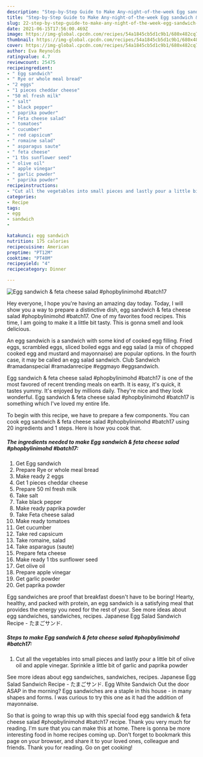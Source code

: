 ```yaml
---
description: "Step-by-Step Guide to Make Any-night-of-the-week Egg sandwich &amp;amp; feta cheese salad #phopbylinimohd #batch17"
title: "Step-by-Step Guide to Make Any-night-of-the-week Egg sandwich &amp;amp; feta cheese salad #phopbylinimohd #batch17"
slug: 22-step-by-step-guide-to-make-any-night-of-the-week-egg-sandwich-and-amp-feta-cheese-salad-phopbylinimohd-batch17
date: 2021-06-15T17:56:00.469Z
image: https://img-global.cpcdn.com/recipes/54a1845cb5d1c9b1/680x482cq70/egg-sandwich-feta-cheese-salad-phopbylinimohd-batch17-recipe-main-photo.jpg
thumbnail: https://img-global.cpcdn.com/recipes/54a1845cb5d1c9b1/680x482cq70/egg-sandwich-feta-cheese-salad-phopbylinimohd-batch17-recipe-main-photo.jpg
cover: https://img-global.cpcdn.com/recipes/54a1845cb5d1c9b1/680x482cq70/egg-sandwich-feta-cheese-salad-phopbylinimohd-batch17-recipe-main-photo.jpg
author: Eva Reynolds
ratingvalue: 4.7
reviewcount: 25475
recipeingredient:
- " Egg sandwich"
- " Rye or whole meal bread"
- "2 eggs"
- "1 pieces cheddar cheese"
- "50 ml fresh milk"
- " salt"
- " black pepper"
- " paprika powder"
- " Feta cheese salad"
- " tomatoes"
- " cucumber"
- " red capsicum"
- " romaine salad"
- " asparagus saute"
- " feta cheese"
- "1 tbs sunflower seed"
- " olive oil"
- " apple vinegar"
- " garlic powder"
- " paprika powder"
recipeinstructions:
- "Cut all the vegetables into small pieces and lastly pour a little bit of olive oil and apple vinegar. Sprinkle a little bit of garlic and paprika powder"
categories:
- Recipe
tags:
- egg
- sandwich
- 

katakunci: egg sandwich  
nutrition: 175 calories
recipecuisine: American
preptime: "PT12M"
cooktime: "PT40M"
recipeyield: "4"
recipecategory: Dinner

---
```



![Egg sandwich &amp; feta cheese salad #phopbylinimohd #batch17](https://img-global.cpcdn.com/recipes/54a1845cb5d1c9b1/680x482cq70/egg-sandwich-feta-cheese-salad-phopbylinimohd-batch17-recipe-main-photo.jpg)

Hey everyone, I hope you're having an amazing day today. Today, I will show you a way to prepare a distinctive dish, egg sandwich &amp; feta cheese salad #phopbylinimohd #batch17. One of my favorites food recipes. This time, I am going to make it a little bit tasty. This is gonna smell and look delicious.

An egg sandwich is a sandwich with some kind of cooked egg filling. Fried eggs, scrambled eggs, sliced boiled eggs and egg salad (a mix of chopped cooked egg and mustard and mayonnaise) are popular options. In the fourth case, it may be called an egg salad sandwich. Club Sandwich #ramadanspecial #ramadanrecipe #eggmayo #eggsandwich.

Egg sandwich &amp; feta cheese salad #phopbylinimohd #batch17 is one of the most favored of recent trending meals on earth. It is easy, it's quick, it tastes yummy. It's enjoyed by millions daily. They're nice and they look wonderful. Egg sandwich &amp; feta cheese salad #phopbylinimohd #batch17 is something which I've loved my entire life.


To begin with this recipe, we have to prepare a few components. You can cook egg sandwich &amp; feta cheese salad #phopbylinimohd #batch17 using 20 ingredients and 1 steps. Here is how you cook that.

<!--inarticleads1-->

##### The ingredients needed to make Egg sandwich &amp; feta cheese salad #phopbylinimohd #batch17:

1. Get  Egg sandwich
1. Prepare  Rye or whole meal bread
1. Make ready 2 eggs
1. Get 1 pieces cheddar cheese
1. Prepare 50 ml fresh milk
1. Take  salt
1. Take  black pepper
1. Make ready  paprika powder
1. Take  Feta cheese salad
1. Make ready  tomatoes
1. Get  cucumber
1. Take  red capsicum
1. Take  romaine, salad
1. Take  asparagus (saute)
1. Prepare  feta cheese
1. Make ready 1 tbs sunflower seed
1. Get  olive oil
1. Prepare  apple vinegar
1. Get  garlic powder
1. Get  paprika powder


Egg sandwiches are proof that breakfast doesn&#39;t have to be boring! Hearty, healthy, and packed with protein, an egg sandwich is a satisfying meal that provides the energy you need for the rest of your. See more ideas about egg sandwiches, sandwiches, recipes. Japanese Egg Salad Sandwich Recipe - たまごサンド. 

<!--inarticleads2-->

##### Steps to make Egg sandwich &amp; feta cheese salad #phopbylinimohd #batch17:

1. Cut all the vegetables into small pieces and lastly pour a little bit of olive oil and apple vinegar. Sprinkle a little bit of garlic and paprika powder


See more ideas about egg sandwiches, sandwiches, recipes. Japanese Egg Salad Sandwich Recipe - たまごサンド. Egg White Sandwich Out the door ASAP in the morning? Egg sandwiches are a staple in this house - in many shapes and forms. I was curious to try this one as it had the addition of mayonnaise. 

So that is going to wrap this up with this special food egg sandwich &amp; feta cheese salad #phopbylinimohd #batch17 recipe. Thank you very much for reading. I'm sure that you can make this at home. There is gonna be more interesting food in home recipes coming up. Don't forget to bookmark this page on your browser, and share it to your loved ones, colleague and friends. Thank you for reading. Go on get cooking!

